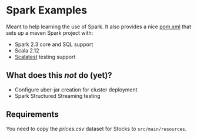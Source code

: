 # Spark Examples

Meant to help learning the use of Spark.
It also provides a nice [pom.xml](./pom.xml) that sets up a maven Spark project with:
* Spark 2.3 core and SQL support
* Scala 2.12
* [Scalatest](http://www.scalatest.org/) testing support

## What does this *not* do (yet)?
* Configure uber-jar creation for cluster deployment
* Spark Structured Streaming testing

## Requirements

You need to copy the _prices.csv_ dataset for Stocks to `src/main/resources`.
